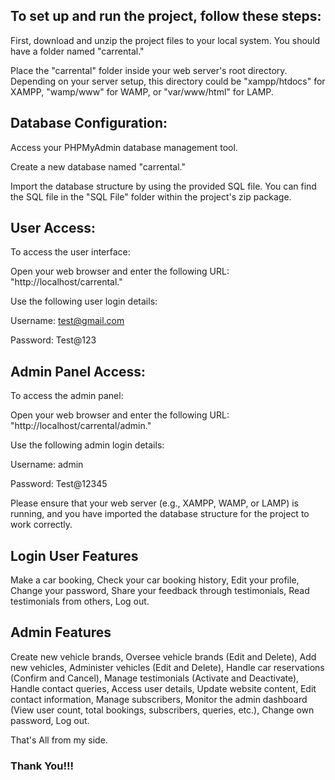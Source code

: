 ## To set up and run the project, follow these steps:

First, download and unzip the project files to your local system. You should have a folder named "carrental."

Place the "carrental" folder inside your web server's root directory. Depending on your server setup, this directory could be "xampp/htdocs" for XAMPP, "wamp/www" for WAMP, or "var/www/html" for LAMP.

## Database Configuration:

Access your PHPMyAdmin database management tool.

Create a new database named "carrental."

Import the database structure by using the provided SQL file. You can find the SQL file in the "SQL File" folder within the project's zip package.

## User Access:

To access the user interface:

Open your web browser and enter the following URL: "http://localhost/carrental."

Use the following user login details:

Username: test@gmail.com

Password: Test@123

## Admin Panel Access:

To access the admin panel:

Open your web browser and enter the following URL: "http://localhost/carrental/admin."

Use the following admin login details:

Username: admin

Password: Test@12345

Please ensure that your web server (e.g., XAMPP, WAMP, or LAMP) is running, and you have imported the database structure for the project to work correctly.

## Login User Features

Make a car booking, 
Check your car booking history, 
Edit your profile, 
Change your password, 
Share your feedback through testimonials, 
Read testimonials from others, 
Log out.

## Admin Features

Create new vehicle brands, 
Oversee vehicle brands (Edit and Delete), 
Add new vehicles, 
Administer vehicles (Edit and Delete), 
Handle car reservations (Confirm and Cancel), 
Manage testimonials (Activate and Deactivate), 
Handle contact queries, 
Access user details, 
Update website content, 
Edit contact information, 
Manage subscribers, 
Monitor the admin dashboard (View user count, total bookings, subscribers, queries, etc.), 
Change own password, 
Log out.

That's All from my side.
### Thank You!!!
